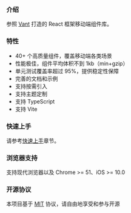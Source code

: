 ### 介绍

参照 [Vant](https://vant-contrib.gitee.io/vant/v3/#/zh-CN) 打造的 React 框架移动端组件库。

### 特性

- 40+ 个高质量组件，覆盖移动端各类场景
- 性能极佳，组件平均体积不到 1kb（min+gzip）
- 单元测试覆盖率超过 95%，提供稳定性保障
- 完善的文档和示例
- 支持按需引入
- 支持主题定制
- 支持 TypeScript
- 支持 Vite

### 快速上手

请参考[快速上手](#/zh-CN/quickstart)章节。

### 浏览器支持

支持现代浏览器以及 Chrome >= 51、iOS >= 10.0

### 开源协议

本项目基于 [MIT](https://zh.wikipedia.org/wiki/MIT許可證) 协议，请自由地享受和参与开源
